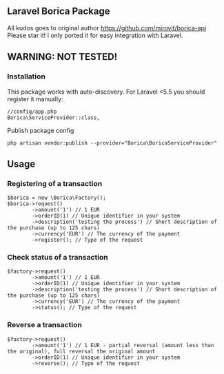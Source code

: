 ## Laravel Borica Package

All kudos goes to original author https://github.com/mirovit/borica-api
Please star it! 
I only ported it for easy integration with Laravel.

## WARNING: NOT TESTED!
### Installation
This package works with auto-discovery. For Laravel <5.5 you should register it manually:

```
//config/app.php
Borica\ServiceProvider::class,
```

Publish package config
```
php artisan vendor:publish --provider="Borica\BoricaServiceProvider"
```

## Usage

### Registering of a transaction
```
$borica = new \Borica\Factory();
$borica->request()
        ->amount('1') // 1 EUR
        ->orderID(1) // Unique identifier in your system
        ->description('testing the process') // Short description of the purchase (up to 125 chars)
        ->currency('EUR') // The currency of the payment
        ->register(); // Type of the request
```
### Check status of a transaction
```
$factory->request()
        ->amount('1') // 1 EUR
        ->orderID(1) // Unique identifier in your system
        ->description('testing the process') // Short description of the purchase (up to 125 chars)
        ->currency('EUR') // The currency of the payment
        ->status(); // Type of the request
```
### Reverse a transaction
```
$factory->request()
        ->amount('1') // 1 EUR - partial reversal (amount less than the original), full reversal the original amount
        ->orderID(1) // Unique identifier in your system
        ->reverse(); // Type of the request
```